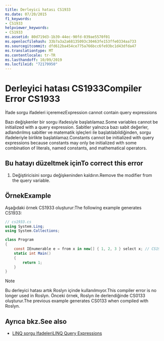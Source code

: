 ```yaml
---
title: Derleyici hatası CS1933
ms.date: 07/20/2015
f1_keywords:
- CS1933
helpviewer_keywords:
- CS1933
ms.assetid: 80d719d3-1b39-44ec-90fd-039ae5570f01
ms.openlocfilehash: 33b7a3a2a68135093c30463fe153ffe0334aa733
ms.sourcegitcommit: dfd612ba454ce775a766bcc6fe93bc1d43dfda47
ms.translationtype: MT
ms.contentlocale: tr-TR
ms.lasthandoff: 10/09/2019
ms.locfileid: "72179950"
---
```

# <a name="compiler-error-cs1933"></a><span data-ttu-id="d7a3f-102">Derleyici hatası CS1933</span><span class="sxs-lookup"><span data-stu-id="d7a3f-102">Compiler Error CS1933</span></span>

<span data-ttu-id="d7a3f-103">İfade sorgu ifadeleri içeremez</span><span class="sxs-lookup"><span data-stu-id="d7a3f-103">Expression cannot contain query expressions</span></span>

 <span data-ttu-id="d7a3f-104">Bazı değişkenler bir sorgu ifadesiyle başlatılamaz.</span><span class="sxs-lookup"><span data-stu-id="d7a3f-104">Some variables cannot be initialized with a query expression.</span></span> <span data-ttu-id="d7a3f-105">Sabitler yalnızca bazı sabit değerler, adlandırılmış sabitler ve matematik işleçleri ile başlatılabildiğinden, sorgu ifadeleriyle birlikte başlatılamaz.</span><span class="sxs-lookup"><span data-stu-id="d7a3f-105">Constants cannot be initialized with query expressions because constants may only be initialized with some combination of literals, named constants, and mathematical operators.</span></span>

## <a name="to-correct-this-error"></a><span data-ttu-id="d7a3f-106">Bu hatayı düzeltmek için</span><span class="sxs-lookup"><span data-stu-id="d7a3f-106">To correct this error</span></span>  

1. <span data-ttu-id="d7a3f-107">Değiştiricisini sorgu değişkeninden kaldırın.</span><span class="sxs-lookup"><span data-stu-id="d7a3f-107">Remove the modifier from the query variable.</span></span>

## <a name="example"></a><span data-ttu-id="d7a3f-108">Örnek</span><span class="sxs-lookup"><span data-stu-id="d7a3f-108">Example</span></span>

 <span data-ttu-id="d7a3f-109">Aşağıdaki örnek CS1933 oluşturur:</span><span class="sxs-lookup"><span data-stu-id="d7a3f-109">The following example generates CS1933:</span></span>

```csharp
// cs1933.cs
using System.Linq;
using System.Collections;

class Program
{
    const IEnumerable e = from x in new[] { 1, 2, 3 } select x; // CS1933
    static int Main()
    {
        return 1;
    }
}
```

> [!NOTE]
> <span data-ttu-id="d7a3f-110">Bu derleyici hatası artık Roslyn içinde kullanılmıyor.</span><span class="sxs-lookup"><span data-stu-id="d7a3f-110">This compiler error is no longer used in Roslyn.</span></span> <span data-ttu-id="d7a3f-111">Önceki örnek, Roslyn ile derlendiğinde CS0133 oluşturur.</span><span class="sxs-lookup"><span data-stu-id="d7a3f-111">The previous example generates CS0133 when compiled with Roslyn.</span></span>

## <a name="see-also"></a><span data-ttu-id="d7a3f-112">Ayrıca bkz.</span><span class="sxs-lookup"><span data-stu-id="d7a3f-112">See also</span></span>

- [<span data-ttu-id="d7a3f-113">LINQ sorgu Ifadeleri</span><span class="sxs-lookup"><span data-stu-id="d7a3f-113">LINQ Query Expressions</span></span>](../../programming-guide/linq-query-expressions/index.md)
